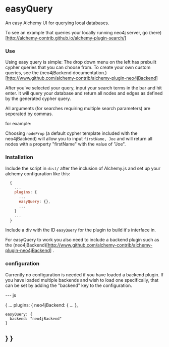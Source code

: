 easyQuery
=========

An easy Alchemy UI for querying local databases.

To see an example that queries your locally running neo4j server, go (here)[http://alchemy-contrib.github.io/alchemy-plugin-search/]

### Use

Using easy query is simple:
The drop down menu on the left has prebuilt cypher queries that you can choose from.  To create your own custom queries, see the (neo4jBackend documentation.)[http://www.github.com/alchemy-contrib/alchemy-plugin-neo4jBackend]

After you've selected your query, input your search terms in the bar and hit enter.  It will query your database and return all nodes and edges as defined by the generated cypher query.

All arguments (for searches requiring multiple search parameters) are seperated by commas.

for example:

Choosing `nodeProp` (a default cypher template included with the neo4jBackend) will allow you to input `firstName, Joe` and will return all nodes with a property "firstName" with the value of "Joe".

### Installation

Include the script in `dist/` after the inclusion of Alchemy.js and set up your alchemy configuration like this:

~~~ js
  {
    ...
    plugins: {
      ...
      easyQuery: {},
      ...
    }
    ...
  }
~~~

Include a div with the ID `easyQuery` for the plugin to build it's interface in.

For easyQuery to work you also need to include a backend plugin such as the (neo4jBackend)[http://www.github.com/alchemy-contrib/alchemy-plugin-neo4jBackend] .

### configuration

Currently no configuration is needed if you have loaded a backend plugin.
If you have loaded multiple backends and wish to load one specifically, that can be set by adding the "backend" key to the configuration.

--- js

{
  ...
  plugins: {
    neo4jBackend: {
	...
    },

    easyQuery: {
      backend: "neo4jBackend"
    }
  }
}
---
